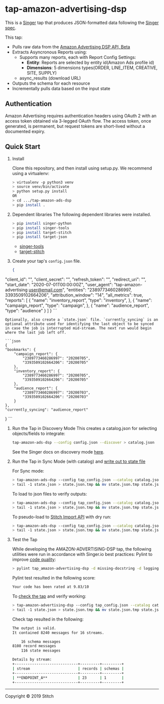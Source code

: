 # tap-amazon-advertising-dsp

This is a [Singer](https://singer.io) tap that produces JSON-formatted data
following the [Singer
spec](https://github.com/singer-io/getting-started/blob/master/SPEC.md).

This tap:

- Pulls raw data from the [Amazon Advertising DSP API, Beta](https://advertising.amazon.com/API/docs/en-us/dsp-reports-beta-3p/#/Reports)
- Extracts Asyncronous Reports using:
  - Supports many reports, each with Report Config Settings:
    - **Entity**: Reports are selected by entity id(Amazon Ads profile id)
    - **Dimensions**: 5 dimensions types(ORDER, LINE_ITEM, CREATIVE, SITE, SUPPLY)
  - async_results (download URL)
- Outputs the schema for each resource
- Incrementally pulls data based on the input state

## Authentication
Amazon Advertising requires authentication headers using OAuth 2 with an access token obtained via 3-legged OAuth flow. The access token, once generated, is permanent, but request tokens are short-lived without a documented expiry.


## Quick Start

1. Install

    Clone this repository, and then install using setup.py. We recommend using a virtualenv:

    ```bash
    > virtualenv -p python3 venv
    > source venv/bin/activate
    > python setup.py install
    OR
    > cd .../tap-amazon-ads-dsp
    > pip install .
    ```
2. Dependent libraries
    The following dependent libraries were installed.
    ```bash
    > pip install singer-python
    > pip install singer-tools
    > pip install target-stitch
    > pip install target-json
    
    ```
    - [singer-tools](https://github.com/singer-io/singer-tools)
    - [target-stitch](https://github.com/singer-io/target-stitch)

3. Create your tap's `config.json` file. 

    ```json
    {
  "client_id": "",
  "client_secret": "",
  "refresh_token": "",
  "redirect_uri": "",
  "start_date": "2020-07-01T00:00:00Z",
  "user_agent": "tap-amazon-advertising <user@email.com>",
  "entities": "2389773460286997, 3393509102664206",
  "attribution_window": "14",
  "all_metrics": true,
  "reports": [
    {
      "name": "inventory_report",
      "type": "inventory",
    },
    {
      "name": "campaign_report",
      "type": "campaign",
    },
    {
      "name": "audience_report",
      "type": "audience"
    }
  ]
}
    ```
    
    Optionally, also create a `state.json` file. `currently_syncing` is an optional attribute used for identifying the last object to be synced in case the job is interrupted mid-stream. The next run would begin where the last job left off.

    ```json
    {
    "bookmarks": {
        "campaign_report": {
            "2389773460286997": "20200705",
            "3393509102664206": "20200705"
        },
        "inventory_report": {
            "2389773460286997": "20200705",
            "3393509102664206": "20200705"
        },
        "audience_report": {
            "2389773460286997": "20200703",
            "3393509102664206": "20200703"
        }
    },
    "currently_syncing": "audience_report"
}
    ```

1. Run the Tap in Discovery Mode
    This creates a catalog.json for selecting objects/fields to integrate:
    ```bash
    tap-amazon-ads-dsp --config config.json --discover > catalog.json
    ```
   See the Singer docs on discovery mode
   [here](https://github.com/singer-io/getting-started/blob/master/docs/DISCOVERY_MODE.md#discovery-mode).

2. Run the Tap in Sync Mode (with catalog) and [write out to state file](https://github.com/singer-io/getting-started/blob/master/docs/RUNNING_AND_DEVELOPING.md#running-a-singer-tap-with-a-singer-target)

    For Sync mode:
    ```bash
    > tap-amazon-ads-dsp --config tap_config.json --catalog catalog.json > state.json
    > tail -1 state.json > state.json.tmp && mv state.json.tmp state.json
    ```
    To load to json files to verify outputs:
    ```bash
    > tap-amazon-ads-dsp --config tap_config.json --catalog catalog.json | target-json > state.json
    > tail -1 state.json > state.json.tmp && mv state.json.tmp state.json
    ```
    To pseudo-load to [Stitch Import API](https://github.com/singer-io/target-stitch) with dry run:
    ```bash
    > tap-amazon-ads-dsp --config tap_config.json --catalog catalog.json | target-stitch --config target_config.json --dry-run > state.json
    > tail -1 state.json > state.json.tmp && mv state.json.tmp state.json
    ```

3. Test the Tap
    
    While developing the AMAZON-ADVERTISING-DSP tap, the following utilities were run in accordance with Singer.io best practices:
    Pylint to improve [code quality](https://github.com/singer-io/getting-started/blob/master/docs/BEST_PRACTICES.md#code-quality):
    ```bash
    > pylint tap_amazon-advertising-dsp -d missing-docstring -d logging-format-interpolation -d too-many-locals -d too-many-arguments
    ```
    Pylint test resulted in the following score:
    ```bash
    Your code has been rated at 9.83/10
    ```

    To [check the tap](https://github.com/singer-io/singer-tools#singer-check-tap) and verify working:
    ```bash
    > tap-amazon-advertising-dsp --config tap_config.json --catalog catalog.json | singer-check-tap > state.json
    > tail -1 state.json > state.json.tmp && mv state.json.tmp state.json
    ```
    Check tap resulted in the following:
    ```bash
    The output is valid.
    It contained 8240 messages for 16 streams.

        16 schema messages
    8108 record messages
        116 state messages

    Details by stream:
    +-----------------------------+---------+---------+
    | stream                      | records | schemas |
    +-----------------------------+---------+---------+
    | **ENDPOINT_A**              | 23      | 1       |
    +-----------------------------+---------+---------+
    ```
---

Copyright &copy; 2019 Stitch
